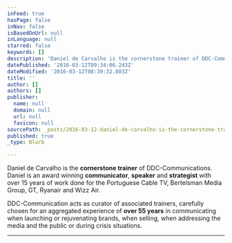 ```yaml
---
inFeed: true
hasPage: false
inNav: false
isBasedOnUrl: null
inLanguage: null
starred: false
keywords: []
description: 'Daniel de Carvalho is the cornerstone trainer of DDC-Communications. Daniel is an award winning communicator, speaker and strategist with over 15 years of work done for the Portuguese Cable TV, Bertelsman Media Group, GT, Ryanair and Wizz Air. '
datePublished: '2016-03-12T09:34:06.243Z'
dateModified: '2016-03-12T08:39:32.803Z'
title: ''
author: []
authors: []
publisher:
  name: null
  domain: null
  url: null
  favicon: null
sourcePath: _posts/2016-03-12-daniel-de-carvalho-is-the-cornerstone-trainer-of-ddc-communi.md
published: true
_type: Blurb

---
```

Daniel de Carvalho is the **cornerstone trainer** of DDC-Communications. Daniel is an award winning **communicator**, **speaker** and **strategist** with over 15 years of work done for the Portuguese Cable TV, Bertelsman Media Group, GT, Ryanair and Wizz Air. 

DDC-Communication acts as curator of associated trainers, carefully chosen for an aggregated experience of **over 55 years** in communicating when launching or rejuvenating brands, when selling, when addressing the media and the public or during crisis situations. 

****